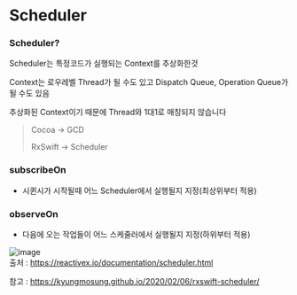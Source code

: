 # Scheduler

### Scheduler?

Scheduler는 특정코드가 실행되는 Context를 추상화한것

Context는 로우레벨 Thread가 될 수도 있고 Dispatch Queue, Operation Queue가 될 수도 있음

추상화된 Context이기 때문에 Thread와 1대1로 매칭되지 않습니다

> Cocoa -> GCD
> 
> RxSwift -> Scheduler

### subscribeOn

* 시퀸시가 시작될때 어느 Scheduler에서 실행될지 지정(최상위부터 적용)

### observeOn

* 다음에 오는 작업들이 어느 스케줄러에서 실행될지 지정(하위부터 적용)

![image](https://user-images.githubusercontent.com/81547954/149592935-85989f53-29ae-4b41-b941-bcd9ae12313d.png) <br>
출처 : https://reactivex.io/documentation/scheduler.html

참고 : https://kyungmosung.github.io/2020/02/06/rxswift-scheduler/
